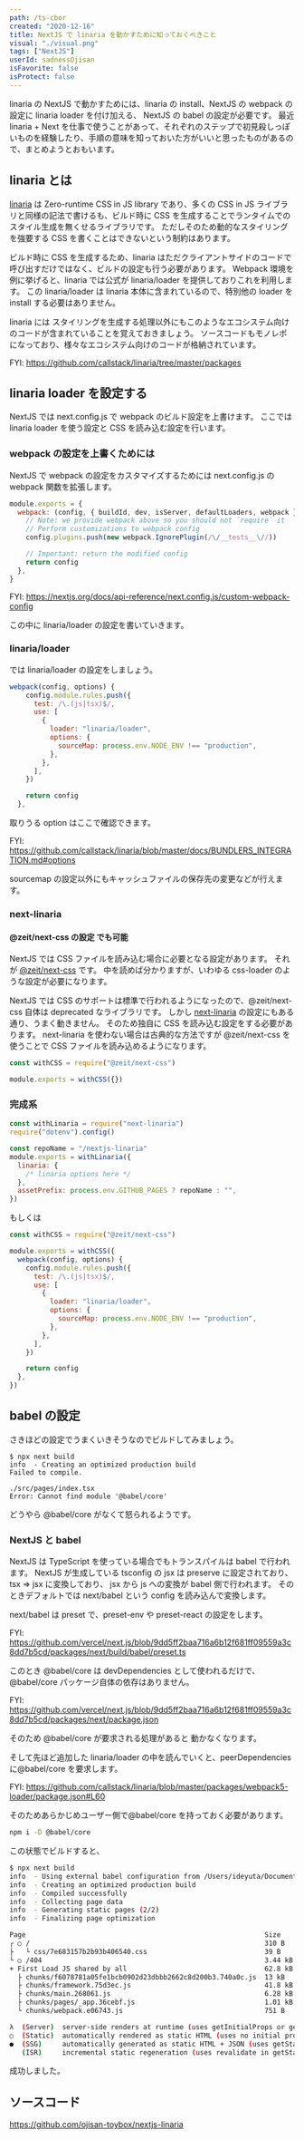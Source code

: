 ```yaml
---
path: /ts-cbor
created: "2020-12-16"
title: NextJS で linaria を動かすために知っておくべきこと
visual: "./visual.png"
tags: ["NextJS"]
userId: sadnessOjisan
isFavorite: false
isProtect: false
---
```


linaria の NextJS で動かすためには、linaria の install、NextJS の webpack の設定に linaria loader を付け加える、 NextJS の babel の設定が必要です。
最近 linaria + Next を仕事で使うことがあって、それぞれのステップで初見殺しっぽいものを経験したり、手順の意味を知っておいた方がいいと思ったものがあるので、まとめようとおもいます。

## linaria とは

[linaria](https://github.com/callstack/linaria) は Zero-runtime CSS in JS library であり、多くの CSS in JS ライブラリと同様の記法で書けるも、ビルド時に CSS を生成することでランタイムでのスタイル生成を無くせるライブラリです。
ただしそのため動的なスタイリングを強要する CSS を書くことはできないという制約はあります。

ビルド時に CSS を生成するため、linaria はただクライアントサイドのコードで呼び出すだけではなく、ビルドの設定も行う必要があります。
Webpack 環境を例に挙げると、linaria では公式が linaria/loader を提供しておりこれを利用します。
この linaria/loader は linaria 本体に含まれているので、特別他の loader を install する必要はありません。

linaria には スタイリングを生成する処理以外にもこのようなエコシステム向けのコードが含まれていることを覚えておきましょう。
ソースコードもモノレポになっており、様々なエコシステム向けのコードが格納されています。

FYI: https://github.com/callstack/linaria/tree/master/packages

## linaria loader を設定する

NextJS では next.config.js で webpack のビルド設定を上書けます。
ここでは linaria loader を使う設定と CSS を読み込む設定を行います。

### webpack の設定を上書くためには

NextJS で webpack の設定をカスタマイズするためには next.config.js の webpack 関数を拡張します。

```js:title=webpack.config.js
module.exports = {
  webpack: (config, { buildId, dev, isServer, defaultLoaders, webpack }) => {
    // Note: we provide webpack above so you should not `require` it
    // Perform customizations to webpack config
    config.plugins.push(new webpack.IgnorePlugin(/\/__tests__\//))

    // Important: return the modified config
    return config
  },
}
```

FYI: https://nextjs.org/docs/api-reference/next.config.js/custom-webpack-config

この中に linaria/loader の設定を書いていきます。

### linaria/loader

では linaria/loader の設定をしましょう。

```js:title=webpack.config.js
webpack(config, options) {
    config.module.rules.push({
      test: /\.(js|tsx)$/,
      use: [
        {
          loader: "linaria/loader",
          options: {
            sourceMap: process.env.NODE_ENV !== "production",
          },
        },
      ],
    })

    return config
  },
```

取りうる option はここで確認できます。

FYI: https://github.com/callstack/linaria/blob/master/docs/BUNDLERS_INTEGRATION.md#options

sourcemap の設定以外にもキャッシュファイルの保存先の変更などが行えます。

### next-linaria

#### @zeit/next-css の設定 でも可能

NextJS では CSS ファイルを読み込む場合に必要となる設定があります。
それが [@zeit/next-css]() です。
中を読めば分かりますが、いわゆる css-loader のような設定が必要になります。

NextJS では CSS のサポートは標準で行われるようになったので、@zeit/next-css 自体は deprecated なライブラリです。
しかし [next-linaria](https://github.com/Mistereo/next-linaria) の設定にもある通り、うまく動きません。
そのため独自に CSS を読み込む設定をする必要があります。
next-linaria を使わない場合は古典的な方法ですが @zeit/next-css を使うことで CSS ファイルを読み込めるようになります。

```js
const withCSS = require("@zeit/next-css")

module.exports = withCSS({})
```

### 完成系

```js:title=webpack.config.js
const withLinaria = require("next-linaria")
require("dotenv").config()

const repoName = "/nextjs-linaria"
module.exports = withLinaria({
  linaria: {
    /* linaria options here */
  },
  assetPrefix: process.env.GITHUB_PAGES ? repoName : "",
})
```

もしくは

```js:title=webpack.config.js
const withCSS = require("@zeit/next-css")

module.exports = withCSS({
  webpack(config, options) {
    config.module.rules.push({
      test: /\.(js|tsx)$/,
      use: [
        {
          loader: "linaria/loader",
          options: {
            sourceMap: process.env.NODE_ENV !== "production",
          },
        },
      ],
    })

    return config
  },
})
```

## babel の設定

さきほどの設定でうまくいきそうなのでビルドしてみましょう。

```
$ npx next build
info  - Creating an optimized production build
Failed to compile.

./src/pages/index.tsx
Error: Cannot find module '@babel/core'
```

どうやら @babel/core がなくて怒られるようです。

### NextJS と babel

NextJS は TypeScript を使っている場合でもトランスパイルは babel で行われます。
NextJS が生成している tsconfig の jsx は preserve に設定されており、tsx => jsx に変換しており、 jsx から js への変換が babel 側で行われます。
そのときデフォルトでは next/babel という config を読み込んで変換します。

next/babel は preset で、preset-env や preset-react の設定をします。

FYI: https://github.com/vercel/next.js/blob/9dd5ff2baa716a6b12f681ff09559a3c8dd7b5cd/packages/next/build/babel/preset.ts

このとき @babel/core は devDependencies として使われるだけで、@babel/core パッケージ自体の依存はありません。

FYI: https://github.com/vercel/next.js/blob/9dd5ff2baa716a6b12f681ff09559a3c8dd7b5cd/packages/next/package.json

そのため @babel/core が要求される処理があると 動かなくなります。

そして先ほど追加した linaria/loader の中を読んでいくと、peerDependencies に@babel/core を要求します。

FYI: https://github.com/callstack/linaria/blob/master/packages/webpack5-loader/package.json#L60

そのためあらかじめユーザー側で@babel/core を持っておく必要があります。

```sh
npm i -D @babel/core
```

この状態でビルドすると、

```sh
$ npx next build
info  - Using external babel configuration from /Users/ideyuta/Documents/100_projects/toybox/nextjs-linaria/babel.config.js
info  - Creating an optimized production build
info  - Compiled successfully
info  - Collecting page data
info  - Generating static pages (2/2)
info  - Finalizing page optimization

Page                                                           Size     First Load JS
┌ ○ /                                                          310 B          63.1 kB
├   └ css/7e683157b2b93b406540.css                             39 B
└ ○ /404                                                       3.44 kB        66.2 kB
+ First Load JS shared by all                                  62.8 kB
  ├ chunks/f6078781a05fe1bcb0902d23dbbb2662c8d200b3.740a0c.js  13 kB
  ├ chunks/framework.75d3ec.js                                 41.8 kB
  ├ chunks/main.268061.js                                      6.28 kB
  ├ chunks/pages/_app.36cebf.js                                1.01 kB
  └ chunks/webpack.e06743.js                                   751 B

λ  (Server)  server-side renders at runtime (uses getInitialProps or getServerSideProps)
○  (Static)  automatically rendered as static HTML (uses no initial props)
●  (SSG)     automatically generated as static HTML + JSON (uses getStaticProps)
   (ISR)     incremental static regeneration (uses revalidate in getStaticProps)
```

成功しました。

## ソースコード

https://github.com/ojisan-toybox/nextjs-linaria
